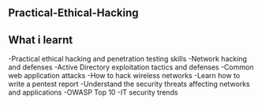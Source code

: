 ## Practical-Ethical-Hacking

## What i learnt

-Practical ethical hacking and penetration testing skills
-Network hacking and defenses
-Active Directory exploitation tactics and defenses
-Common web application attacks
-How to hack wireless networks
-Learn how to write a pentest report
-Understand the security threats affecting networks and applications
-OWASP Top 10
-IT security trends
